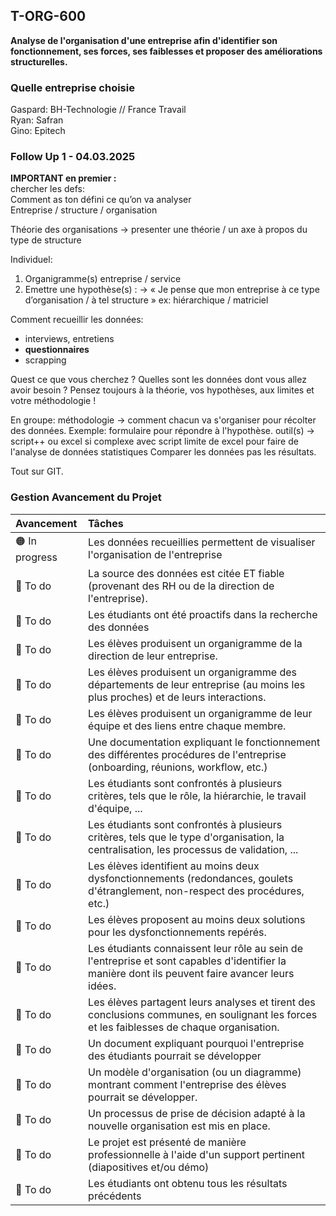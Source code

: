 ## T-ORG-600
**Analyse de l'organisation d'une entreprise afin d'identifier son fonctionnement, ses forces, ses faiblesses et proposer des améliorations structurelles.**  
  
### Quelle entreprise choisie
Gaspard: BH-Technologie // France Travail  
Ryan: Safran  
Gino: Epitech  
  
### Follow Up 1 - 04.03.2025

**IMPORTANT en premier :**  
chercher les defs:  
Comment as ton défini ce qu’on va analyser  
Entreprise / structure / organisation  

Théorie des organisations
-> presenter une théorie / un axe à propos du type de structure


Individuel:
1. Organigramme(s) entreprise / service
2. Emettre une hypothèse(s) :
-> « Je pense que mon entreprise à ce type d’organisation / à tel structure » ex: hiérarchique / matriciel 


Comment recueillir les données:
- interviews, entretiens
- **questionnaires**
- scrapping

Quest ce que vous cherchez ? Quelles sont les données dont vous allez avoir besoin ?
Pensez toujours à la théorie, vos hypothèses, aux limites et votre méthodologie !


En groupe:
méthodologie -> comment chacun va s'organiser pour récolter des données. Exemple: formulaire pour répondre à l'hypothèse.
outil(s) -> script++ ou excel si complexe avec script
limite de excel pour faire de l'analyse de données statistiques
Comparer les données pas les résultats.

Tout sur GIT.




### Gestion Avancement du Projet
| Avancement | Tâches |
| :--------- |:------ |
| 🟠 In progress | Les données recueillies permettent de visualiser l'organisation de l'entreprise |
| 🔴 To do | La source des données est citée ET fiable (provenant des RH ou de la direction de l'entreprise). |
| 🔴 To do | Les étudiants ont été proactifs dans la recherche des données |
| 🔴 To do | Les élèves produisent un organigramme de la direction de leur entreprise. |
| 🔴 To do | Les élèves produisent un organigramme des départements de leur entreprise (au moins les plus proches) et de leurs interactions. |
| 🔴 To do | Les élèves produisent un organigramme de leur équipe et des liens entre chaque membre. |
| 🔴 To do | Une documentation expliquant le fonctionnement des différentes procédures de l'entreprise (onboarding, réunions, workflow, etc.) |
| 🔴 To do | Les étudiants sont confrontés à plusieurs critères, tels que le rôle, la hiérarchie, le travail d'équipe, ... |
| 🔴 To do | Les étudiants sont confrontés à plusieurs critères, tels que le type d'organisation, la centralisation, les processus de validation, ... |
| 🔴 To do | Les élèves identifient au moins deux dysfonctionnements (redondances, goulets d'étranglement, non-respect des procédures, etc.) |
| 🔴 To do | Les élèves proposent au moins deux solutions pour les dysfonctionnements repérés. |
| 🔴 To do | Les étudiants connaissent leur rôle au sein de l'entreprise et sont capables d'identifier la manière dont ils peuvent faire avancer leurs idées. |
| 🔴 To do | Les élèves partagent leurs analyses et tirent des conclusions communes, en soulignant les forces et les faiblesses de chaque organisation. |
| 🔴 To do | Un document expliquant pourquoi l'entreprise des étudiants pourrait se développer |
| 🔴 To do | Un modèle d'organisation (ou un diagramme) montrant comment l'entreprise des élèves pourrait se développer. |
| 🔴 To do | Un processus de prise de décision adapté à la nouvelle organisation est mis en place. |
| 🔴 To do | Le projet est présenté de manière professionnelle à l'aide d'un support pertinent (diapositives et/ou démo) |
| 🔴 To do | Les étudiants ont obtenu tous les résultats précédents |